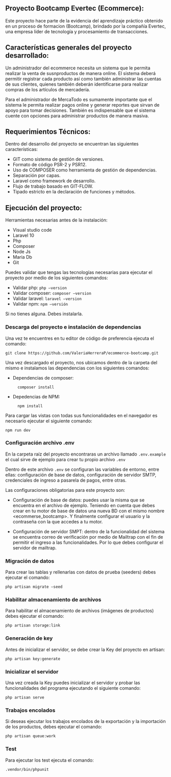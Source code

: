 ## Proyecto Bootcamp Evertec (Ecommerce):

Este proyecto hace parte de la evidencia del aprendizaje práctico obtenido en un proceso de formacion (Bootcamp), brindado por la compañía Evertec, una empresa líder de tecnología y procesamiento de transacciones. 

## Características generales del proyecto desarrollado:

Un administrador del ecommerce necesita un sistema que le permita realizar la venta de susnproductos de manera online. El sistema deberá permitir registrar cada producto así como también administrar las cuentas de sus clientes, quienes también deberán identificarse para realizar compras de los artículos de mercadería.

Para el administrador de MercaTodo es sumamente importante que el sistema le permita realizar pagos online y generar reportes que sirvan de apoyo para tomar decisiones. También es indispensable que el sistema cuente con opciones para administrar productos de manera masiva.

## Requerimientos Técnicos:

Dentro del desarrollo del proyecto se encuentran las siguientes características: 

- GIT como sistema de gestión de versiones.
- Formato de código PSR-2 y PSR12.
- Uso de COMPOSER como herramienta de gestión de dependencias.
- Separación por capas.
- Laravel como framework de desarrollo.
- Flujo de trabajo basado en GIT-FLOW.
- Tipado estricto en la declaración de funciones y métodos.

## Ejecución del proyecto:

Herramientas necesarias  antes de la instalación:
- Visual studio code
- Laravel 10
- Php 
- Composer
- Node Js
- Maria Db
- Git

Puedes validar que tengas las tecnologías necesarias para ejecutar el proyecto por medio de los siguientes comandos:

- Validar php:         ```php –version```
- Validar composer: ```composer –version```
- Validar laravel:  ```laravel –version```
- Validar npm: ```npm –versión```

Si no tienes alguna. Debes instalarla.

### Descarga del proyecto e instalación de dependencias

Una vez te encuentres en tu editor de código de preferencia ejecuta el comando:

    git clone https://github.com/ValeriaHerreraP/ecommerce-bootcamp.git

Una vez descargado el proyecto, nos ubicamos dentro de la carpeta del mismo e instalamos las dependencias con los siguientes comandos:

- Dependencias de composer:

        composer install

- Depedencias de NPM:

        npm install

Para cargar las vistas con todas sus funcionalidades en el navegador es necesario ejecutar el siguiente comando:

    npm run dev

### Configuración archivo .env

En la carpeta raíz del proyecto encontraras un archivo llamado ```.env.example``` el cual sirve de ejemplo para crear tu propio archivo ```.env```

Dentro de este archivo ```.env``` se configuran las variables de entorno, entre ellas: configuración de base de datos, configuración de servidor SMTP, credenciales de ingreso a pasarela de pagos, entre otras.

Las configuraciones obligatorias para este proyecto son:

- Configuración de base de datos: puedes usar la misma que se encuentra en el archivo de ejemplo. Teniendo en cuenta que debes crear en tu motor de base de datos una nueva BD con el mismo nombre <ecommerse_bootcamp>.  Y finalmente configurar el usuario y la contraseña con la que accedes a tu motor. 

- Configuración de servidor SMPT: dentro de la funcionalidad del sistema se encuentra correo de verificación por medio de Mailtrap con el fin de permitir el ingreso a las funcionalidades. Por lo que debes configurar el servidor de mailtrap.

### Migración de datos

Para crear las tablas y rellenarlas con datos de prueba (seeders) debes ejecutar el comando:

    php artisan migrate –seed

### Habilitar almacenamiento de archivos

Para habilitar el almacenamiento de archivos (imágenes de productos) debes ejecutar el comando:

    php artisan storage:link

### Generación de key

Antes de inicializar el servidor, se debe crear la Key del proyecto en artisan:

    php artisan key:generate

### Inicializar el servidor

Una vez creada la Key puedes inicializar el servidor y probar las funcionalidades del programa ejecutando el siguiente comando:

    php artisan serve


### Trabajos encolados

Si deseas ejecutar los trabajos encolados de la exportación y la importación de los productos, debes ejecutar el comando: 

    php artisan queue:work

### Test

Para ejecutar los test ejecuta el comando:

    .vendor/bin/phpunit


